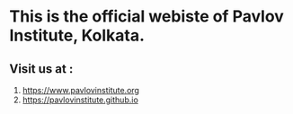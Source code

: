 # This is the official webiste of Pavlov Institute, Kolkata.

## Visit us at : 

1. https://www.pavlovinstitute.org
2. https://pavlovinstitute.github.io
